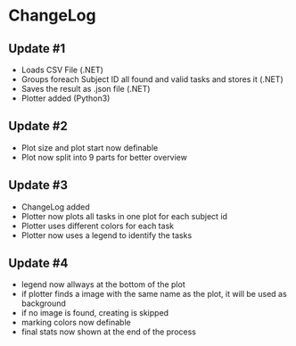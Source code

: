 # ChangeLog

## Update #1
- Loads CSV File (.NET)
- Groups foreach Subject ID all found and valid tasks and stores it (.NET)
- Saves the result as .json file (.NET)
- Plotter added (Python3)

## Update #2
- Plot size and plot start now definable
- Plot now split into 9 parts for better overview

## Update #3
- ChangeLog added
- Plotter now plots all tasks in one plot for each subject id
- Plotter uses different colors for each task
- Plotter now uses a legend to identify the tasks

## Update #4
- legend now allways at the bottom of the plot
- if plotter finds a image with the same name as the plot, it will be used as background
- if no image is found, creating is skipped
- marking colors now definable
- final stats now shown at the end of the process